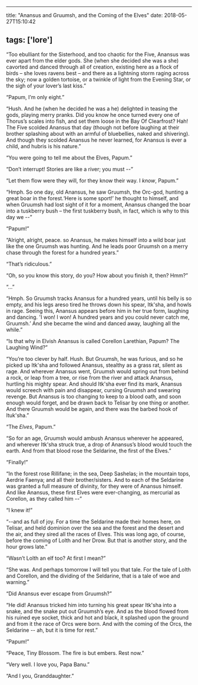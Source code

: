 
---
title: "Anansus and Gruumsh, and the Coming of the Elves"
date: 2018-05-27T15:10:42

tags: ['lore']
---
“Too ebulliant for the Sisterhood, and too chaotic for the Five, Anansus was ever apart from the elder gods. She (when she decided she was a she) cavorted and danced through all of creation, existing here as a flock of birds – she loves ravens best – and there as a lightning storm raging across the sky; now a golden tortoise, or a twinkle of light from the Evening Star, or the sigh of your lover’s last kiss.”

“Papum, I’m only eight.”

“Hush. And he (when he decided he was a he) delighted in teasing the gods, playing merry pranks. Did you know he once turned every one of Thorus’s scales into fish, and set them loose in the Bay Of Clearfrost? Hah! The Five scolded Anansus that day (though not before laughing at their brother splashing about with an armful of bluebellies, naked and shivering). And though they scolded Anansus he never learned, for Anansus is ever a child, and hubris is his nature.”

“You were going to tell me about the Elves, Papum.”

“Don’t interrupt! Stories are like a river; you must --”

“Let them flow were they will, for they know their way. I <em>know</em>, Papum.”

“Hmph. So one day, old Anansus, he saw Gruumsh, the Orc-god, hunting a great boar in the forest.‘Here is some sport!’ he thought to himself, and when Gruumsh had lost sight of it for a moment, Anansus changed the boar into a tuskberry bush – the first tuskberry bush, in fact, which is why to this day we --”

“Papum!”

“Alright, alright, peace. so Anansus, he makes himself into a wild boar just like the one Gruumsh was hunting. And he leads poor Gruumsh on a merry chase through the forest for a hundred years.”

“That’s ridiculous.”

“Oh, so you know this story, do you? How about you finish it, then? Hmm?”

“…”

“Hmph. So Gruumsh tracks Anansus for a hundred years, until his belly is so empty, and his legs areso tired he throws down his spear, Itk'sha, and howls in rage. Seeing this, Anansus appears before him in her true form, laughing and dancing. 'I won! I won! A hundred years and you could never catch me, Gruumsh.’ And she became the wind and danced away, laughing all the while.”

“Is that why in Elvish Anansus is called Corellon Larethian, Papum? The Laughing Wind?”

“You’re too clever by half. Hush. But Gruumsh, he was furious, and so he picked up Itk'sha and followed Anansus, stealthy as a grass rat, silent as rage. And wherever Anansus went, Gruumsh would spring out from behind a rock, or leap from a tree, or rise from the river and attack Anansus, hurtling his mighty spear. And should Itk'sha ever find its mark, Anansus would screech with pain and disappear, cursing Gruumsh and swearing revenge. But Anansus is too changing to keep to a blood oath, and soon enough would forget, and be drawn back to Telisar by one thing or another. And there Gruumsh would be again, and there was the barbed hook of Ituk'sha.”

“The <em>Elves</em>, Papum.”

“So for an age, Gruumsh would ambush Anansus wherever he appeared, and wherever Itk'sha struck true, a drop of Anansus’s blood would touch the earth. And from that blood rose the Seldarine, the first of the Elves.”

“Finally!”

“In the forest rose Rillifane; in the sea, Deep Sashelas; in the mountain tops, Aerdrie Faenya; and all their brother/sisters. And to each of the Seldarine was granted a full measure of divinity, for they were of Anansus himself. And like Anansus, these first Elves were ever-changing, as mercurial as Corellon, as they called him --”

“I knew it!”

“--and as full of joy. For a time the Seldarine made their homes here, on Telisar, and held dominion over the sea and the forest and the desert and the air, and they sired all the races of Elves. This was long ago, of course, before the coming of Lolth and her Drow. But that is another story, and the hour grows late.”

“Wasn’t Lolth an elf too? At first I mean?”

“She was. And perhaps tomorrow I will tell you that tale. For the tale of Lolth and Corellon, and the dividing of the Seldarine, that is a tale of woe and warning.”

“Did Anansus ever escape from Gruumsh?”

“He did! Anansus tricked him into turning his great spear Itk'sha into a snake, and the snake put out Gruumsh’s eye. And as the blood flowed from his ruined eye socket, thick and hot and black, it splashed upon the ground and from it the race of Orcs were born. And with the coming of the Orcs, the Seldarine -- ah, but it is time for rest.”

“Papum!”

“Peace, Tiny Blossom. The fire is but embers. Rest now.”

“Very well. I love you, Papa Banu.”

“And I you, Granddaughter.”


